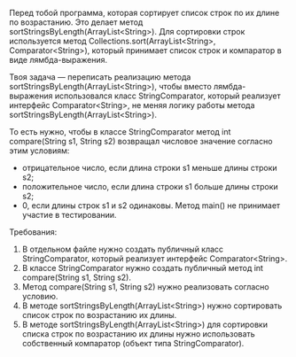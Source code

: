 
Перед тобой программа, которая сортирует список строк по их длине по возрастанию.
Это делает метод sortStringsByLength(ArrayList&lt;String&gt;). Для сортировки строк используется метод
Collections.sort(ArrayList&lt;String&gt;, Comparator&lt;String&gt;), который принимает список строк и компаратор в виде
лямбда-выражения.

Твоя задача &mdash; переписать реализацию метода sortStringsByLength(ArrayList&lt;String&gt;), чтобы вместо
лямбда-выражения использовался класс StringComparator, который реализует интерфейс Comparator&lt;String&gt;,
не меняя логику работы метода sortStringsByLength(ArrayList&lt;String&gt;).

То есть нужно, чтобы в классе StringComparator метод int compare(String s1, String s2) возвращал числовое
значение согласно этим условиям:
- отрицательное число, если длина строки s1 меньше длины строки s2;
- положительное число, если длина строки s1 больше длины строки s2;
- 0, если длины строк s1 и s2 одинаковы.
Метод main() не принимает участие в тестировании.


Требования:
1.	В отдельном файле нужно создать публичный класс StringComparator, который реализует интерфейс Comparator&lt;String&gt;.
2.	В классе StringComparator нужно создать публичный метод int compare(String s1, String s2).
3.	Метод compare(String s1, String s2) нужно реализовать согласно условию.
4.	В методе sortStringsByLength(ArrayList&lt;String&gt;) нужно сортировать список строк по возрастанию их длины.
5.	В методе sortStringsByLength(ArrayList&lt;String&gt;) для сортировки списка строк по возрастанию их длины нужно использовать собственный компаратор (объект типа StringComparator).


